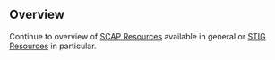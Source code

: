 ## Overview

Continue to overview of [SCAP Resources](/ato/products/rhel-8/SCAP) available in general or [STIG Resources](/ato/products/rhel-8/STIG) in particular.
